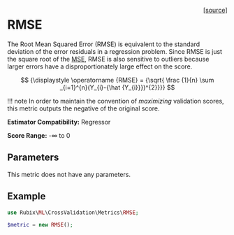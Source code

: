 <span style="float:right;"><a href="https://github.com/RubixML/ML/blob/master/src/CrossValidation/Metrics/RMSE.php">[source]</a></span>

# RMSE
The Root Mean Squared Error (RMSE) is equivalent to the standard deviation of the error residuals in a regression problem. Since RMSE is just the square root of the [MSE](mean-squared-error.md), RMSE is also sensitive to outliers because larger errors have a disproportionately large effect on the score.

$$
{\displaystyle \operatorname {RMSE} = {\sqrt{ \frac {1}{n} \sum _{i=1}^{n}(Y_{i}-{\hat {Y_{i}}})^{2}}}}
$$

!!! note
    In order to maintain the convention of *maximizing* validation scores, this metric outputs the negative of the original score.

**Estimator Compatibility:** Regressor

**Score Range:** -∞ to 0

## Parameters
This metric does not have any parameters.

## Example
```php
use Rubix\ML\CrossValidation\Metrics\RMSE;

$metric = new RMSE();
```